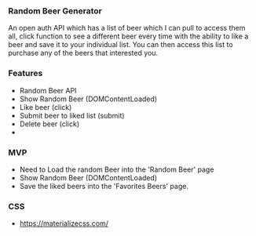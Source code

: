 ### Random Beer Generator

An open auth API which has a list of beer which I can pull to access them all, click function to see a different beer every time with the ability to like a beer and save it to your individual list. You can then access this list to purchase any of the beers that interested you.

### Features
* Random Beer API
* Show Random Beer (DOMContentLoaded)
* Like beer (click)
* Submit beer to liked list (submit)
* Delete beer (click)
*

### MVP
* Need to Load the random Beer into the 'Random Beer' page
* Show Random Beer (DOMContentLoaded)
* Save the liked beers into the 'Favorites Beers' page.

### CSS
* https://materializecss.com/